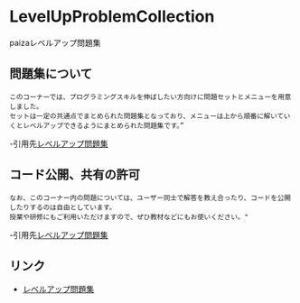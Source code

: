 # LevelUpProblemCollection

paizaレベルアップ問題集

## 問題集について

```
このコーナーでは、プログラミングスキルを伸ばしたい方向けに問題セットとメニューを用意しました。
セットは一定の共通点でまとめられた問題集となっており、メニューは上から順番に解いていくとレベルアップできるようにまとめられた問題集です。”
```
-引用先[レベルアップ問題集](https://paiza.jp/works/mondai)

## コード公開、共有の許可
```
なお、このコーナー内の問題については、ユーザー同士で解答を教え合ったり、コードを公開したりするのは自由としています。
授業や研修にもご利用いただけますので、ぜひ教材などにもお使いください。"
```
-引用先[レベルアップ問題集](https://paiza.jp/works/mondai)


## リンク
- [レベルアップ問題集](https://paiza.jp/works/mondai)
